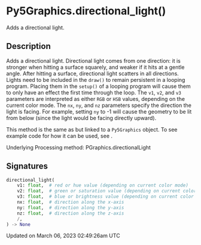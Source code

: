 # Py5Graphics.directional_light()

Adds a directional light.

## Description

Adds a directional light. Directional light comes from one direction: it is stronger when hitting a surface squarely, and weaker if it hits at a gentle angle. After hitting a surface, directional light scatters in all directions. Lights need to be included in the `draw()` to remain persistent in a looping program. Placing them in the `setup()` of a looping program will cause them to only have an effect the first time through the loop. The `v1`, `v2`, and `v3` parameters are interpreted as either `RGB` or `HSB` values, depending on the current color mode. The `nx`, `ny`, and `nz` parameters specify the direction the light is facing. For example, setting `ny` to -1 will cause the geometry to be lit from below (since the light would be facing directly upward).

This method is the same as [](sketch_directional_light) but linked to a `Py5Graphics` object. To see example code for how it can be used, see [](sketch_directional_light).

Underlying Processing method: PGraphics.directionalLight

## Signatures

```python
directional_light(
    v1: float,  # red or hue value (depending on current color mode)
    v2: float,  # green or saturation value (depending on current color mode)
    v3: float,  # blue or brightness value (depending on current color mode)
    nx: float,  # direction along the x-axis
    ny: float,  # direction along the y-axis
    nz: float,  # direction along the z-axis
    /,
) -> None
```

Updated on March 06, 2023 02:49:26am UTC
